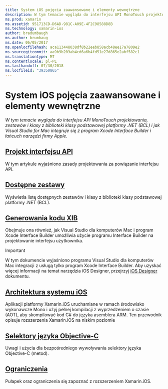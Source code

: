 ```yaml
---
title: System iOS pojęcia zaawansowane i elementy wewnętrzne
description: W tym temacie wygląda do interfejsu API MonoTouch projektowania, zestawów i klasy z biblioteki klasy podstawowej platformy .NET (BCL) i jak Visual Studio for Mac integruje się z program Xcode Interface Builder i łańcuch narzędzi firmy Apple.
ms.prod: xamarin
ms.assetid: 951713CD-D6AD-981C-A09E-4F2C98588D8B
ms.technology: xamarin-ios
author: bradumbaugh
ms.author: brumbaug
ms.date: 06/05/2017
ms.openlocfilehash: aca113448038df8b22eeb858acb48ee17a7809e2
ms.sourcegitcommit: aa9b9b203ab4cd6a6b4fd51e27d865e2abf582c1
ms.translationtype: MT
ms.contentlocale: pl-PL
ms.lasthandoff: 07/30/2018
ms.locfileid: "39350865"
---
```

# <a name="ios-advanced-concepts-and-internals"></a>System iOS pojęcia zaawansowane i elementy wewnętrzne

_W tym temacie wygląda do interfejsu API MonoTouch projektowania, zestawów i klasy z biblioteki klasy podstawowej platformy .NET (BCL) i jak Visual Studio for Mac integruje się z program Xcode Interface Builder i łańcuch narzędzi firmy Apple._

##  <a name="api-designiosinternalsapi-designindexmd"></a>[Projekt interfejsu API](~/ios/internals/api-design/index.md)

W tym artykule wyjaśniono zasady projektowania za powiązanie interfejsu API.

##  <a name="available-assembliescross-platforminternalsavailable-assembliesmd"></a>[Dostępne zestawy](~/cross-platform/internals/available-assemblies.md)

Wyświetla listę dostępnych zestawów i klasy z biblioteki klasy podstawowej platformy .NET (BCL).

##  <a name="xib-code-generationiosinternalsxib-code-generationmd"></a>[Generowania kodu XIB](~/ios/internals/xib-code-generation.md)

Obejmuje ona również, jak Visual Studio dla komputerów Mac i program Xcode Interface Builder umożliwia użycie programu Interface Builder na projektowanie interfejsu użytkownika.

> [!IMPORTANT]
> W tym dokumencie wyjaśniono programu Visual Studio dla komputerów Mac integracji z usługą tylko program Xcode Interface Builder. Aby uzyskać więcej informacji na temat narzędzia iOS Designer, przejrzyj [iOS Designer](~/ios/user-interface/designer/index.md) dokumentu.

##  <a name="ios-architectureiosinternalsarchitecturemd"></a>[Architektura systemu iOS](~/ios/internals/architecture.md)

Aplikacji platformy Xamarin.iOS uruchamiane w ramach środowisko wykonawcze Mono i użyj pełnej kompilacji z wyprzedzeniem o czasie (AOT), aby skompilować kod C# do języka asemblera ARM. Ten przewodnik opisuje rozszerzenia Xamarin.iOS na niskim poziomie

##  <a name="objective-c-selectorsiosinternalsobjective-c-selectorsmd"></a>[Selektory języka Objective-C](~/ios/internals/objective-c-selectors.md)

Uwagi i użycia dla bezpośredniego wywoływania selektory języka Objective-C (metod).

##  <a name="limitationslimitationsmd"></a>[Ograniczenia](limitations.md)

Pułapek oraz ograniczenia się zapoznać z rozszerzeniem Xamarin.iOS.